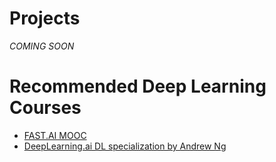 # Projects
*COMING SOON*

# Recommended Deep Learning Courses
* [FAST.AI MOOC](https://course.fast.ai/)
* [DeepLearning.ai DL specialization by Andrew Ng](https://www.deeplearning.ai/deep-learning-specialization/)
